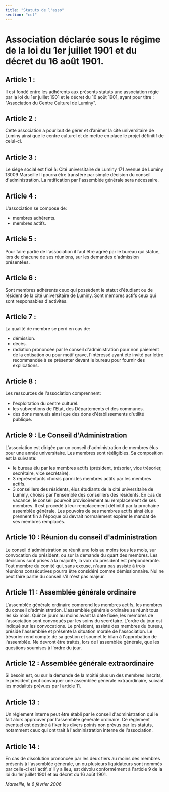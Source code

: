 ```yaml
---
title: "Statuts de l'asso"
section: "ccl"
---
```


# Association déclarée sous le régime de la loi du 1er juillet 1901 et du décret du 16 août 1901.

## Article 1 :
Il est fondé entre les adhérents aux présents statuts une association régie par la loi du 1er juillet 1901 et le
décret du 16 août 1901, ayant pour titre : "Association du Centre Culturel de Luminy".

## Article 2 :
Cette association a pour but de gérer et d’animer la cité universitaire de Luminy ainsi que le centre culturel et de mettre en place le projet définitif de celui-ci.

## Article 3 :
Le siège social est fixé à:
Cité universitaire de Luminy
171 avenue de Luminy
13009 Marseille
Il pourra être transféré par simple décision du conseil d'administration. La ratification par l'assemblée générale sera nécessaire.

## Article 4 :
L'association se compose de:
- membres adhérents.
- membres actifs.

## Article 5 :
Pour faire partie de l'association il faut être agréé par le bureau qui statue, lors de chacune de ses réunions, sur les demandes d'admission présentées.

## Article 6 :
Sont membres adhérents ceux qui possèdent le statut d'étudiant ou de résident de la cité universitaire de Luminy.
Sont membres actifs ceux qui sont responsables d'activités.

## Article 7 :
La qualité de membre se perd en cas de:
- démission.
- décès.
- radiation prononcée par le conseil d'administration pour non paiement de la cotisation ou pour motif grave, l'intéressé ayant été invité par lettre recommandée à se présenter devant le bureau pour fournir des explications.

## Article 8 :
Les ressources de l'association comprennent:
- l'exploitation du centre culturel.
- les subventions de l'Etat, des Départements et des communes.
- des dons manuels ainsi que des dons d'établissements d'utilité publique.

## Article 9 : Le Conseil d'Administration
L'association est dirigée par un conseil d'administration de membres élus pour une année universitaire. Les membres sont rééligibles.
Sa composition est la suivante:
- le bureau élu par les membres actifs (président, trésorier, vice trésorier, secrétaire, vice secrétaire).
- 3 représentants choisis parmi les membres actifs par les membres actifs.
- 3 conseillers des résidents, élus étudiants de la cité universitaire de Luminy, choisis par l'ensemble des conseillers des résidents.
En cas de vacance, le conseil pourvoit provisoirement au remplacement de ses membres. Il est procédé à leur remplacement définitif par la prochaine assemblée générale. Les pouvoirs de ses membres actifs ainsi élus prennent fin à l'époque où devrait normalement expirer le mandat de ses membres remplacés.

## Article 10 : Réunion du conseil d'administration
Le conseil d'administration se réunit une fois au moins tous les mois, sur convocation du président, ou sur la demande du quart des membres.
Les décisions sont prises à la majorité, la voix du président est prépondérante.
Tout membre du comité qui, sans excuse, n'aura pas assisté à trois réunions consécutives pourra être considéré comme démissionnaire.
Nul ne peut faire partie du conseil s'il n'est pas majeur.

## Article 11 : Assemblée générale ordinaire
L'assemblée générale ordinaire comprend les membres actifs, les membres du conseil d'administration.
L'assemblée générale ordinaire se réunit tous les six mois.
Quinze jours au moins avant la date fixée, les membres de l'association sont convoqués par les soins du secrétaire. L'ordre du jour est indiqué sur les convocations.
Le président, assisté des membres du bureau, préside l'assemblée et présente la situation morale de l'association.
Le trésorier rend compte de sa gestion et soumet le bilan à l'approbation de l'assemblée.
Ne devront être traités, lors de l'assemblée générale, que les questions soumises à l'ordre du jour.

## Article 12 : Assemblée générale extraordinaire
Si besoin est, ou sur la demande de la moitié plus un des membres inscrits, le président peut convoquer une assemblée générale extraordinaire, suivant les modalités prévues par l’article 11.

## Article 13 :
Un règlement interne peut être établi par le conseil d'administration qui le fait alors approuver par l'assemblée générale ordinaire.
Ce règlement éventuel est destiné à fixer les divers points non prévus par les statuts, notamment ceux qui ont trait à l'administration interne de l'association.

## Article 14 :
En cas de dissolution prononcée par les deux tiers au moins des membres présents à l'assemblée générale, un ou plusieurs liquidateurs sont nommés par celle-ci et l'actif, s'il y a lieu, est dévolu conformément à l'article 9 de la loi du 1er juillet 1901 et au décret du 16 août 1901.

*Marseille, le 6 février 2006*
